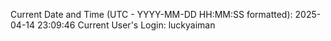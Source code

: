 Current Date and Time (UTC - YYYY-MM-DD HH:MM:SS formatted): 2025-04-14 23:09:46
Current User's Login: luckyaiman
